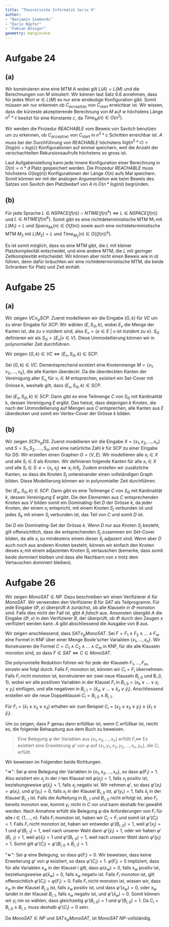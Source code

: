 ```yaml
---
title: "Theoretische Informatik Serie 9"
author:
- "Benjamin Simmonds"
- "Dario Näpfer"
- "Fabian Bösiger"
geometry: margin=4cm
---
```


# Aufgabe 24

## (a)

Wir konstruieren eine eine MTM $A$ wobei gilt $L(A) = L(M)$ und die Berechnungen von $M$ simuliert. Wir können laut Satz 6.6 annehmen, dass für jedes Wort $w \in L(M)$ es nur eine eindeutige Konfiguration gibt. Somit müssen wir nur erkennen ob $C_{accept(w)}$ von $C_{start}$ erreichbar ist. Wir wissen, dass die kürzeste akzeptierende Berechnung von $M$ auf $w$ höchstens Länge $n^2 * c$ besitzt für eine Konstante $c$, da $Time_M(n)\in O(n^2)$.

Wir werden die Prozedur $REACHABLE$ vom Beweis von Savitch benutzen um zu erkennen, ob $C_{accept(w)}$ von $C_{start}$ in $n^2 * c$ Schritten erreichbar ist. $A$ muss bei der Durchführung von $REACHABLE$ höchstens  $log(n^2 * c) = 2log(n) + log(c)$ Konfigurationen auf einmal speichern, weil die Anzahl der verschachtelten Rekursionsaufrufe höchstens so gross ist.

Laut Aufgabenstellung kann jede innere Konfiguration einer Berechnung in $O(n) = n * d$ Platz gespeichert werden. Die Prozedur $REACHABLE$ muss höchstens $O(log(n))$ Konfigurationen der Länge $O(n)$ aufs Mal speichern. Somit können wir mit der analogen Argumentation wie beim Beweis des Satzes von Savitch den Platzbedarf von $A$ in $O(n * log(n))$ begründen.

## (b)

Für jede Sprache $L \in NSPACE(f(n)) \cap NTIME(f(n)^k) \Leftrightarrow L \in NSPACE(f(n))$ und $L \in NTIME(f(n)^k)$. Somit gibt es eine nichtdeterministische MTM $M_1$ mit $L(M_1) = L$ und $Space_{M_1}(n) \in O(f(n))$ sowie auch eine nichtdeterministische MTM $M_2$ mit $L(M_2)= L$ und $Time_{M_2}(n) \in O((f(n))^k)$.

Es ist somit möglich, dass es eine MTM gibt, die $L$ mit kleiner Platzkomplexität entscheidet, und eine andere MTM, die $L$ mit geringer Zeitkomplexität entscheidet. Wir können aber nicht einen Beweis wie in $a)$ führen, denn dafür bräuchten wir eine nichtdeterministische
MTM, die beide Schranken für Platz und Zeit einhält.

# Aufgabe 25

## (a)

Wir zeigen $VC \leq_p SCP$. Zuerst modellieren wir die Eingabe $(G, k)$ für $VC$ um zu einer Eingabe für $SCP$: Wir wählen $(E, S_G, k)$, wobei $E_v$ die Menge der Kanten ist, die zu $v$ inzident sind, also $E_v = \{e \in E$ $|$ $v$ $ist$ $inzident$ $zu$ $e\}$. $S_G$ definieren wir als $S_G = \{E_v | v \in V\}$. Diese Ummodellierung können wir in polynomieller Zeit durchführen.

Wir zeigen $(G, k) \in VC \Leftrightarrow (E_v, S_G, k) \in SCP$: 

Sei $(G, k) \in VC$. Dementsprechend existiert eine Knotenmenge $M = \{v_1, v_2,...,v_k\}$, die alle Kanten überdeckt. Da die überdeckten Kanten der Vereinigung aller $E_{v_i}$ für $v_i \in M$ entsprechen, existiert ein Set-Cover mit Grösse k, weshalb gilt, dass $(E_v, S_G, k) \in SCP$.

Sei $(E_v, S_G, k) \in SCP$. Dann gibt es eine Teilmenge $C$ von $S_G$ mit Kardinalität k, dessen Vereinigung $E$ ergibt. Das heisst, dass diejenigen $k$ Knoten, die nach der Ummodellierung auf Mengen aus $C$ entsprechen, alle Kanten aus $E$ überdecken und somit ein Vertex-Cover der Grösse $k$ bilden.

## (b)

Wir zeigen $SCP \leq_p DS$. Zuerst modellieren wir die Eingabe $X = \{x_1, x_2,...,x_n\}$ und $S = S_1, S_2,...., S_m$ und eine natürliche Zahl $k$ für SCP zu einer Eingabe für DS: Wir erstellen einen Graphen $G = (V, E)$. Wir modellieren alle $x_i \in X$ und alle $S_i \in S$ als Knoten. Wir definieren folgende Kanten für alle $x_i \in X$ und alle $S_i \in S$: $e = \{x_i, s_j\} \Leftrightarrow x_i \ in S_j$. Zudem erstellen wir zusätzliche Kanten, so dass die Knoten $S_j$ untereinander einen vollständigen Graph bilden. Diese Modellierung können wir in polynomieller Zeit durchführen. 

Sei $(E_v, S_G, k) \in SCP$. Dann gibt es eine Teilmenge $C$ von $S_G$ mit Kardinalität $k$, dessen Vereinigung $E$ ergibt. Die den Elementen aus $C$ entsprechenden Knoten aus $V$ bilden somit ein Dominating-Set $D$ der Grösse $k$, da jeder Knoten, der einem $x_i$ entspricht, mit einem Knoten $S_j$ verbunden ist und jedes $S_k$ mit einem $S_j$ verbunden ist, das Teil von $C$ und somit $D$ ist.

Sei $D$ ein Dominating-Set der Grösse $k$. Wenn $D$ nur aus Knoten $S_j$ besteht, gilt offensichtlich, dass die entsprechenden $S_j$ zusammen ein Set-Cover bilden, da alle $x_i$ zu mindestens einem dieser $S_j$ adjazent sind. Wenn aber $D$ auch noch aus anderen Knoten besteht, können wir einfach den Knoten dieses $x_i$ mit einem adjazenten Knoten $S_j$ vertauschen (bemerke, dass somit beide dominiert bleiben und dass alle Nachbarn von $x$ trotz dem Vertauschen dominiert bleiben).

# Aufgabe 26

Wir zeigen $MonoSAT \in NP$. Dazu beschreiben wir einen Verifizierer  $A$ für $MonoSAT$. Wir verwenden den Verifizierer $B$ für $SAT$ als Teilprogramm. Für jede Eingabe $(\Phi, x)$ überprüft $A$ zunächst, ob alle Klauseln in $\Phi$ monoton sind. Falls dies nicht der Fall ist, gibt $A$ *falsch* aus. Ansonsten übergibt $A$ die Eingabe $(\Phi, x)$ in den Verifizierer $B$, der überprüft, ob $\Phi$ durch den Zeugen $x$ verifiziert werden kann. $A$ gibt abschliessend die Ausgabe von $B$ aus.

Wir zeigen anschliessend, dass $SAT \leq_p MonoSAT$. Sei $F = F_1 \land F_2 \land ... \land F_m$ eine Formel in KNF über einer Menge Boole'scher Variablen $\{x_1, ..., x_n\}$. Wir Konstruieren die Formel $C = C_1 \land C_2 \land ... \land C_m$ in KNF, für die alle Klauseln monoton sind, so dass $F \in SAT \Leftrightarrow C \in MonoSAT$.

Die polynomielle Reduktion führen wir für jede der Klauseln $F_1, ..., F_m$, einzeln wie folgt durch. Falls $F_i$ monoton ist, können wir $C_i = F_i$ übernehmen. Falls $F_i$ nicht monoton ist, konstruieren wir zwei neue Klauseln $B_{i, 0}$ und B_{i, 1}, wobei wir alle positiven Variablen in der Klausel $F_i$ in $B_{i, 0} = (x_k \lor ... \lor x_l \lor y_i)$ einfügen, und alle negativen in $B_{i, 1} = (\bar x_m \lor ... \lor \bar x_n \lor \bar y_i)$. Anschliessend erstellen wir die neue Doppelklausel $C_i = B_{i, 0} \land B_{i, 1}$.

Für $F_i = (\bar x_1 \lor x_2 \lor x_3)$ erhalten wir zum Beispiel $C_i = (x_2 \lor x_3 \lor y_i) \land (\bar x_1 \lor \bar y_i)$.

Um zu zeigen, dass $F$ genau dann erfüllbar ist, wenn C erfüllbar ist, reicht es, die folgende Behauptung aus dem Buch zu beweisen.

> Eine Belegung $\varphi$ der Variablen aus $\{x_1, x_2, ..., x_n\}$ erfüllt $F_i \Leftrightarrow$ Es existiert eine Erweiterung $\varphi'$ von $\varphi$ auf $\{x_1, y_1, x_2, y_2, ..., x_n, y_n\}$, die $C_i$ erfüllt.

Wir beweisen im Folgenden beide Richtungen.

"$\Rightarrow$": Sei $\varphi$ eine Belegung der Variablen in $\{x_1, x_2, ..., x_n\}$, so dass $\varphi(F_i) = 1$. Also existiert ein $x_j$ in der $i$-ten Klausel mit $\varphi(x_j) = 1$, falls $x_j$ positiv ist, beziehungsweise $\varphi(\bar x_j) = 1$, falls $x_j$ negativ ist. Wir nehmen $\varphi'$, so dass $\varphi'(x_i) = \varphi(x_i)$, und $\varphi'(y_r) = 0$, falls $x_j$ in der Klausel $B_{r, 0}$ ist, $\varphi'(y_r) = 1$, falls $\bar x_j$ in der Klausel $B_{r, 1}$ ist. Falls die Aufteilung in $B_{r, 1}$ und $B_{r, 0}$ nicht erfolgt ist, also $F_r$ bereits monoton war, kommt $y_r$ nicht in $C$ vor und kann deshalb frei gewählt werden. Nach Annahme erfüllt die Belegung $\varphi$ die Anforderungen von $F_i$ für alle $i \in \{1, ..., n\}$. Falls $F_i$ monoton ist, haben wir $C_i = F_i$ und somit ist $\varphi'(C_i) = 1$. Falls $F_i$ nicht monoton ist, haben wir entweder $\varphi'(B_{r, 0}) = 1$, weil $\varphi'(x_j) = 1$ und $\varphi'(B_{r, 1}) = 1$, weil nach unserer Wahl dann $\varphi'(\bar y_i) = 1$, oder wir haben $\varphi'(B_{r, 1}) = 1$, weil $\varphi(\bar x_j) = 1$ und $\varphi'(B_{r, 0}) = 1$, weil nach unserer Wahl dann $\varphi'(y_i) = 1$. Somit gilt $\varphi'(C_i) = \varphi'(B_{i, 0} \land B_{i, 1}) = 1$.

"$\Leftarrow$": Sei $\varphi$ eine Belegung, so dass $\varphi(F_i) = 0$. Wir beweisen, dass keine Erweiterung $\varphi'$ von $\varphi$ existiert, so dass $\varphi'(C_i) = 1$. $\varphi(F_i) = 0$ impliziert, dass für alle Variablen $x_w$ in der Klausel $i$ gilt, dass $\varphi(x_w) = 0$, falls $x_w$ positiv ist, beziehungsweise $\varphi(\bar x_w) = 0$, falls $x_w$ negativ ist. Falls $F_i$ monoton ist, gilt offensichtlich $\varphi'(C_i) = \varphi(F_i) = 0$. Falls $F_i$ nicht monoton ist, wissen wir, dass $x_w$ in der Klausel $B_{i, 0}$ ist, falls $x_w$ positiv ist, und dass $\varphi'(x_w) = 0$, oder $x_w$ landet in der Klausel $B_{i, 1}$, falls $x_w$ negativ ist, und $\varphi'(\bar x_w) = 0$. Somit können wir $y_i$ nie so wählen, dass gleichzeitig $\varphi'(B_{i, 0}) = 1$ und $\varphi'(B_{i, 0}) = 1$. Da $C_i = B_{i, 0} \land B_{i, 1}$, muss deshalb $\varphi'(C_i) = 0$ sein.

Da $MonoSAT \in NP$ und $SAT \leq_p MonoSAT$, ist $MonoSAT$ $NP$-vollständig.



